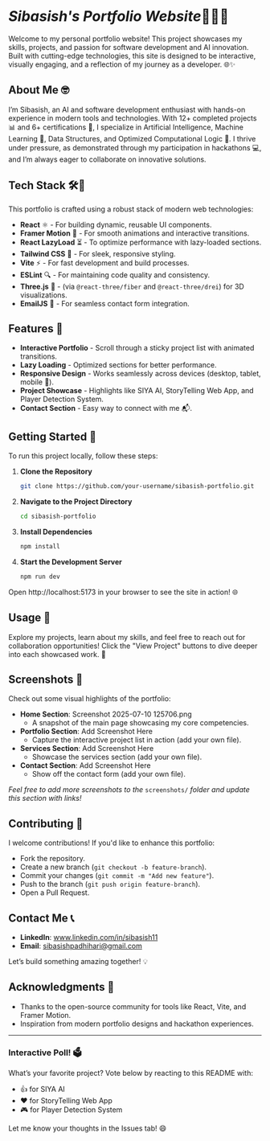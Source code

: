 # *Sibasish's Portfolio Website*👨‍💻🚀

Welcome to my personal portfolio website! This project showcases my skills, projects, and passion for software development and AI innovation. Built with cutting-edge technologies, this site is designed to be interactive, visually engaging, and a reflection of my journey as a developer. 🌐✨

## About Me 🤓

I’m Sibasish, an AI and software development enthusiast with hands-on experience in modern tools and technologies. With 12+ completed projects 📊 and 6+ certifications 🏅, I specialize in Artificial Intelligence, Machine Learning 🤖, Data Structures, and Optimized Computational Logic 🧮. I thrive under pressure, as demonstrated through my participation in hackathons 💻, and I’m always eager to collaborate on innovative solutions.

## Tech Stack 🛠️🔧

This portfolio is crafted using a robust stack of modern web technologies:

- **React** ⚛️ - For building dynamic, reusable UI components.
- **Framer Motion** 🎥 - For smooth animations and interactive transitions.
- **React LazyLoad** ⏳ - To optimize performance with lazy-loaded sections.
- **Tailwind CSS** 🎨 - For sleek, responsive styling.
- **Vite** ⚡ - For fast development and build processes.
- **ESLint** 🔍 - For maintaining code quality and consistency.
- **Three.js** 🌌 - (via `@react-three/fiber` and `@react-three/drei`) for 3D visualizations.
- **EmailJS** 📧 - For seamless contact form integration.

## Features 🌟

- **Interactive Portfolio** - Scroll through a sticky project list with animated transitions.
- **Lazy Loading** - Optimized sections for better performance.
- **Responsive Design** - Works seamlessly across devices (desktop, tablet, mobile 📱).
- **Project Showcase** - Highlights like SIYA AI, StoryTelling Web App, and Player Detection System.
- **Contact Section** - Easy way to connect with me 📬.

## Getting Started 🏁

To run this project locally, follow these steps:

1. **Clone the Repository**

   ```bash
   git clone https://github.com/your-username/sibasish-portfolio.git
   ```

2. **Navigate to the Project Directory**

   ```bash
   cd sibasish-portfolio
   ```

3. **Install Dependencies**

   ```bash
   npm install
   ```

4. **Start the Development Server**

   ```bash
   npm run dev
   ```

Open http://localhost:5173 in your browser to see the site in action! 🌐

## Usage 🚀

Explore my projects, learn about my skills, and feel free to reach out for collaboration opportunities! Click the "View Project" buttons to dive deeper into each showcased work. 🎯

## Screenshots 📸

Check out some visual highlights of the portfolio:

- **Home Section**: Screenshot 2025-07-10 125706.png
  - A snapshot of the main page showcasing my core competencies.
- **Portfolio Section**: Add Screenshot Here
  - Capture the interactive project list in action (add your own file).
- **Services Section**: Add Screenshot Here
  - Showcase the services section (add your own file).
- **Contact Section**: Add Screenshot Here
  - Show off the contact form (add your own file).

*Feel free to add more screenshots to the* `screenshots/` *folder and update this section with links!*

## Contributing 🤝

I welcome contributions! If you'd like to enhance this portfolio:

- Fork the repository.
- Create a new branch (`git checkout -b feature-branch`).
- Commit your changes (`git commit -m "Add new feature"`).
- Push to the branch (`git push origin feature-branch`).
- Open a Pull Request.

## Contact Me 📞

- **LinkedIn**: www.linkedin.com/in/sibasish11
- **Email**: sibasishpadhihari@gmail.com

Let’s build something amazing together! 💡

## Acknowledgments 🙌

- Thanks to the open-source community for tools like React, Vite, and Framer Motion.
- Inspiration from modern portfolio designs and hackathon experiences.

---

### Interactive Poll! 🗳️

What’s your favorite project? Vote below by reacting to this README with:

- 👍 for SIYA AI
- ❤️ for StoryTelling Web App
- 🎮 for Player Detection System

Let me know your thoughts in the Issues tab! 😄